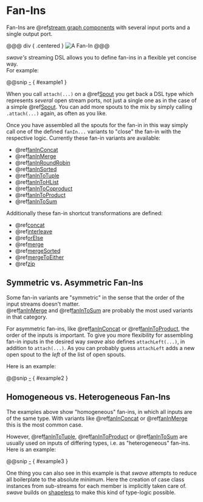Fan-Ins
=======

Fan-Ins are @ref[stream graph components] with several input ports and a single output port.
 
@@@ div { .centered }
![A Fan-In](.../fan-in.svg)
@@@

*swave's* streaming DSL allows you to define fan-ins in a flexible yet concise way.<br/>
For example:

@@snip [-]($test$/FanInSpec.scala) { #example1 }

When you call `attach(...)` on a @ref[Spout] you get back a DSL type which represents *several* open stream ports, not
just a single one as in the case of a simple @ref[Spout]. You can add more spouts to the mix by simply calling
`.attach(...)` again, as often as you like.

Once you have assembled all the spouts for the fan-in in this way simply call one of the defined `fanIn...` variants
to "close" the fan-in with the respective logic. Currently these fan-in variants are available:

* @ref[fanInConcat]
* @ref[fanInMerge]
* @ref[fanInRoundRobin]
* @ref[fanInSorted]
* @ref[fanInToTuple]
* @ref[fanInToHList]
* @ref[fanInToCoproduct]
* @ref[fanInToProduct]
* @ref[fanInToSum]

Additionally these fan-in shortcut transformations are defined:

* @ref[concat]
* @ref[interleave]
* @ref[orElse]
* @ref[merge]
* @ref[mergeSorted]
* @ref[mergeToEither]
* @ref[zip]


Symmetric vs. Asymmetric Fan-Ins
--------------------------------

Some fan-in variants are "symmetric" in the sense that the order of the input streams doesn't matter.<br/>
@ref[fanInMerge] and @ref[fanInToSum] are probably the most used variants in that category.
 
For asymmetric fan-ins, like @ref[fanInConcat] or @ref[fanInToProduct], the order of the inputs is important.
To give you more flexibility for assembling fan-in inputs in the desired way *swave* also defines `attachLeft(...)`,
in addition to `attach(...)`. As you can probably guess `attachLeft` adds a new open spout to the *left* of the list
of open spouts.
 
Here is an example:

@@snip [-]($test$/FanInSpec.scala) { #example2 }
 

Homogeneous vs. Heterogeneous Fan-Ins
-------------------------------------

The examples above show "homogeneous" fan-ins, in which all inputs are of the same type. With variants like
@ref[fanInConcat] or @ref[fanInMerge] this is the most common case.

However, @ref[fanInToTuple], @ref[fanInToProduct] or @ref[fanInToSum] are usually used on inputs of differing types,
i.e. as "heterogeneous" fan-ins. Here is an example:

@@snip [-]($test$/FanInSpec.scala) { #example3 }

One thing you can also see in this example is that *swave* attempts to reduce all boilerplate to the absolute minimum.
Here the creation of case class instances from sub-streams for each member is implicitly taken care of.<br/>
*swave* builds on [shapeless] to make this kind of type-logic possible.


  [stream graph components]: ../basics.md#streams-as-graphs
  [Spout]: ../spouts.md
  [shapeless]: https://github.com/milessabin/shapeless
  [fanInConcat]: reference/fanInConcat.md
  [fanInRoundRobin]: reference/fanInRoundRobin.md
  [fanInMerge]: reference/fanInMerge.md
  [fanInSorted]: reference/fanInSorted.md
  [fanInToTuple]: reference/fanInToTuple.md
  [fanInToHList]: reference/fanInToHList.md
  [fanInToCoproduct]: reference/fanInToCoproduct.md
  [fanInToProduct]: reference/fanInToProduct.md
  [fanInToSum]: reference/fanInToSum.md
  [concat]: reference/concat.md
  [interleave]: reference/interleave.md
  [orElse]: reference/orElse.md
  [merge]: reference/merge.md
  [mergeSorted]: reference/mergeSorted.md
  [mergeToEither]: reference/mergeToEither.md
  [zip]: reference/zip.md